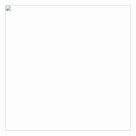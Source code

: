 <a href="https://shellywell123.dev/index.html">
        <img src="https://shellywell123.dev/assets/menu/visit-site.png" width="400" />
</a>